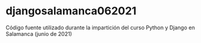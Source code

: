 # djangosalamanca062021
Código fuente utilizado durante la impartición del curso Python y Django en Salamanca (junio de 2021) 
